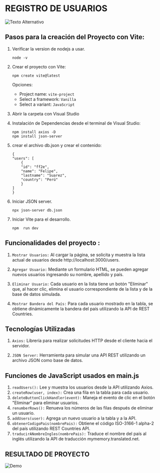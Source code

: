 # REGISTRO DE USUARIOS

![Texto Alternativo](https://i.ibb.co/NCXjktp/proyecto-1.png)


## Pasos para la creación del Proyecto con Vite:

1. Verificar la version de nodejs a usar.

    ```
    node -v
    ```

2. Crear el proyecto con Vite:

    ```
    npm create vite@latest
    ```

    Opciones: 

    - Project name: `vite-project`
    - Select a framework: `Vanilla`
    - Select a variant: `JavaScript`

3. Abrir la carpeta con Visual Studio

5. Instalación de Dependencias desde el terminal de Visual Studio:

    ```
    npm install axios -D
    npm install json-server
    ```

6. crear el archivo db.json y crear el contenido: 

    ```
    {
    "users": [
        {
        "id": "ff2e",
        "name": "Felipe",
        "lastname": "Suarez",
        "country": "Perú"
        }
    ]
    }
    ```

7. Iniciar JSON server.

    ```
    npx json-server db.json
    ```

8. Iniciar Vite para el desarrollo.

    ```
    npm  run dev
    ```

## Funcionalidades del proyecto :

1. `Mostrar Usuarios:` Al cargar la página, se solicita y muestra la lista actual de usuarios desde http://localhost:3000/users.

2. `Agregar Usuario:` Mediante un formulario HTML, se pueden agregar nuevos usuarios ingresando su nombre, apellido y país.

3. `Eliminar Usuario:`  Cada usuario en la lista tiene un botón "Eliminar" que, al hacer clic, elimina el usuario correspondiente de la lista y de la base de datos simulada.

4. `Mostrar Bandera del País:` Para cada usuario mostrado en la tabla, se obtiene dinámicamente la bandera del país utilizando la API de REST Countries.

## Tecnologías Utilizadas

1. `Axios:` Librería para realizar solicitudes HTTP desde el cliente hacia el servidor.

2. `JSON Server:` Herramienta para simular una API REST utilizando un archivo JSON como base de datos.



## Funciones de JavaScript usados en main.js

1. `readUsers():` Lee y muestra los usuarios desde la API utilizando Axios.
2. `createRow(user, index):` Crea una fila en la tabla para cada usuario.
3. `deleteButtonClickHandler(event):` Maneja el evento de clic en el botón "Eliminar" para eliminar usuarios.
4. `renumberRows():` Renueva los números de las filas después de eliminar un usuario.
5. `addUsers(user):` Agrega un nuevo usuario a la tabla y a la API.
6. `obtenerCodigoPais(nombrePais):` Obtiene el código ISO-3166-1 alpha-2 del país utilizando REST Countries API.
7. `traducirANombreIngles(nombrePais):` Traduce el nombre del país al inglés utilizando la API de traducción mymemory.translated.net.

## RESULTADO DE PROYECTO


![Demo](https://i.ibb.co/Bqhxvx7/register-user.gif)
